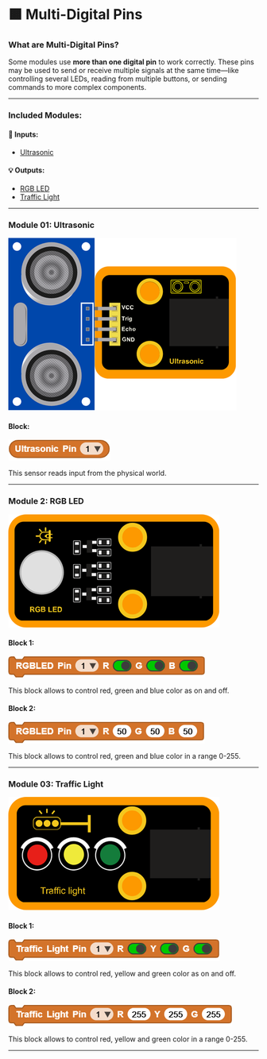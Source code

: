 # 🟧 Multi-Digital Pins

### What are Multi-Digital Pins?

Some modules use **more than one digital pin** to work correctly. These pins may be used to send or receive multiple signals at the same time—like controlling several LEDs, reading from multiple buttons, or sending commands to more complex components.

---

### Included Modules:

#### 🔌 Inputs:
- [Ultrasonic](#module-01-7-segment-display)

#### 💡 Outputs:
- [RGB LED](#module-01-7-segment-display)
- [Traffic Light](#module-01-7-segment-display)

---

### Module 01: Ultrasonic

![](../Images/42.png)

#### Block:

![](../Images/45.png)

This sensor reads input from the physical world.

---

### Module 2: RGB LED

![](../Images/43.png)

#### Block 1:

![](../Images/46.png)

This block allows to control red, green and blue color as on and off.

#### Block 2:

![](../Images/48.png)

This block allows to control red, green and blue color in a range 0-255.

---

### Module 03: Traffic Light

![](../Images/44.png)

#### Block 1:

![](../Images/47.png)

This block allows to control red, yellow and green color as on and off.

#### Block 2:

![](../Images/49.png)

This block allows to control red, yellow and green color in a range 0-255.

---
